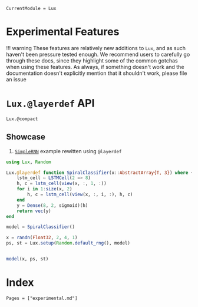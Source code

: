 ```@meta
CurrentModule = Lux
```

# Experimental Features

!!! warning
    These features are relatively new additions to `Lux`, and as such haven't been pressure tested enough. We recommend users to carefully go through these docs, since they highlight some of the common gotchas when using these features. As always, if something doesn't work and the documentation doesn't explicitly mention that it shouldn't work, please file an issue

# `Lux.@layerdef` API

```@docs
Lux.@compact
```

## Showcase

1. [`SimpleRNN`](/examples/SimpleRNN/main.jl) example rewitten using `@layerdef`

```julia
using Lux, Random

Lux.@layerdef function SpiralClassifier(x::AbstractArray{T, 3}) where {T}
    lstm_cell ← LSTMCell(2 => 8)
    h, c = lstm_cell(view(x, :, 1, :))
    for i in 1:size(x, 2)
        h, c = lstm_cell(view(x, :, i, :), h, c)
    end
    y = Dense(8, 2, sigmoid)(h)
    return vec(y)
end

model = SpiralClassifier()

x = randn(Float32, 2, 4, 1)
ps, st = Lux.setup(Random.default_rng(), model)


model(x, ps, st)
```

# Index

```@index
Pages = ["experimental.md"]
```
